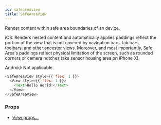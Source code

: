 ```yaml
---
id: safeareaview
title: SafeAreaView
---
```


Render content within safe area boundaries of an device.

iOS: Renders nested content and automatically applies paddings reflect the portion of the view that is not covered by navigation bars, tab bars, toolbars, and other ancestor views. Moreover, and most importantly, Safe Area's paddings reflect physical limitation of the screen, such as rounded corners or camera notches (aka sensor housing area on iPhone X).

Android: Not applicable.

```javascript
<SafeAreaView style={{ flex: 1 }}>
  <View style={{ flex: 1 }}>
    <Text>Hello World!</Text>
  </View>
</SafeAreaView>
```

### Props

* [View props...](view.md#props)
